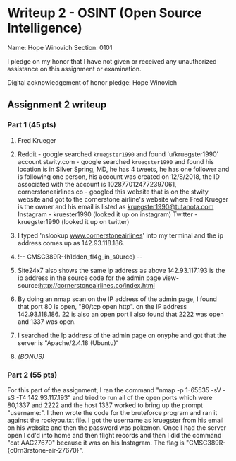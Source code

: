 Writeup 2 - OSINT (Open Source Intelligence)
======

Name: Hope Winovich
Section: 0101

I pledge on my honor that I have not given or received any unauthorized assistance on this assignment or examination.

Digital acknowledgement of honor pledge: Hope Winovich

## Assignment 2 writeup

### Part 1 (45 pts)

1.   Fred Krueger

2. Reddit - google searched `kruegster1990` and found 'u/kruegster1990' account
stwity.com - google searched `kruegster1990` and found his location is in Silver Spring, MD, he has 4 tweets, he has one follower and is following one person, his account was created on 12/8/2018, the ID associated with the account is 1028770124772397061,
cornerstoneairlines.co - googled this website that is on the stwity website and got to the cornerstone airline's website where Fred Krueger is the owner and his email is listed as kruegster1990@tutanota.com
Instagram - kruester1990 (looked it up on instagram)
Twitter - kruegster1990 (looked it up on twitter)

3.   I typed 'nslookup www.cornerstoneairlines' into my terminal and the ip address comes up as 142.93.118.186.

4.   !-- CMSC389R-{h1dden_fl4g_in_s0urce} --

5.   Site24x7 also shows the same ip address as above
  142.93.117.193 is the ip address in the source code for the admin page
  view-source:http://cornerstoneairlines.co/index.html

6. By doing an nmap scan on the IP address of the admin page, I found that port 80 is open, "80/tcp   open   http".
on the IP address 142.93.118.186. 22 is also an open port
I also found that 2222 was open and 1337 was open.

7.   I searched the Ip address of the admin page on onyphe and got that the server is "Apache/2.4.18 (Ubuntu)"

8. *(BONUS)*

### Part 2 (55 pts)

  For this part of the assignment, I ran the command "nmap -p 1-65535 -sV -sS -T4 142.93.117.193" and tried to run all of the open ports which were 80,1337 and 2222 and the host 1337 worked to bring up the prompt "username:". I then wrote the code for the bruteforce program and ran it against the rockyou.txt file. I got the username as kruegster from his email on his website and then the password was pokemon. Once I had the server open I cd'd into home and then flight records and then I did the command "cat AAC27670" because it was on his Instagram. The flag is "CMSC389R-{c0rn3rstone-air-27670}".
